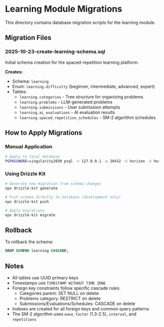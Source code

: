 # Learning Module Migrations

This directory contains database migration scripts for the learning module.

## Migration Files

### 2025-10-23-create-learning-schema.sql
Initial schema creation for the spaced-repetition learning platform.

**Creates:**
- Schema: `learning`
- Enum: `learning.difficulty` (beginner, intermediate, advanced, expert)
- Tables:
  - `learning.categories` - Tree structure for organizing problems
  - `learning.problems` - LLM-generated problems
  - `learning.submissions` - User submission attempts
  - `learning.ai_evaluations` - AI evaluation results
  - `learning.spaced_repetition_schedules` - SM-2 algorithm schedules

## How to Apply Migrations

### Manual Application
```bash
# Apply to local database
PGPASSWORD=singularity2030 psql -h 127.0.0.1 -p 20432 -U horizon -d horizon -f 2025-10-23-create-learning-schema.sql
```

### Using Drizzle Kit
```bash
# Generate new migration from schema changes
npx drizzle-kit generate

# Push schema directly to database (development only)
npx drizzle-kit push

# Apply migrations
npx drizzle-kit migrate
```

## Rollback

To rollback the schema:
```sql
DROP SCHEMA learning CASCADE;
```

## Notes

- All tables use UUID primary keys
- Timestamps use `TIMESTAMP WITHOUT TIME ZONE`
- Foreign key constraints follow specific cascade rules:
  - Categories parent: SET NULL on delete
  - Problems category: RESTRICT on delete
  - Submissions/Evaluations/Schedules: CASCADE on delete
- Indexes are created for all foreign keys and common query patterns
- The SM-2 algorithm uses `ease_factor` (1.3-2.5), `interval`, and `repetitions`